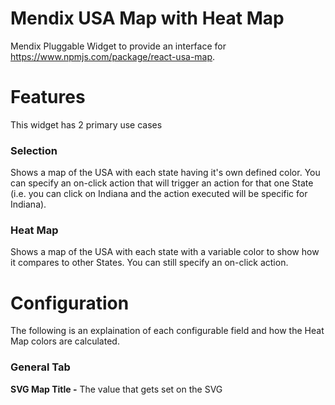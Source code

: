 # Mendix USA Map with Heat Map
  Mendix Pluggable Widget to provide an interface for https://www.npmjs.com/package/react-usa-map. 

# Features
  This widget has 2 primary use cases
### Selection
  Shows a map of the USA with each state having it's own defined color. You can specify an on-click action that will trigger an action for that one State (i.e. you can click on Indiana and the action executed will be specific for Indiana).

### Heat Map
  Shows a map of the USA with each state with a variable color to show how it compares to other States. You can still specify an on-click action.

# Configuration
The following is an explaination of each configurable field and how the Heat Map colors are calculated.

### General Tab
  **SVG Map Title -** The value that gets set on the SVG <title> tag. If you'd like a title to be rendered on the page, then use the Mendix 'text' widget.  
  **Width -** The CSS width of the entire graph. Values can be px, em, % etc.  
  **Height -** The CSS hieght of the entire graph. Values can be px, em, % etc.  
  **Default State Color -** The CSS color for a state as if no color is specific in the data source.  
  **Print Error Logs? -** A boolean to print user errors to browser console with console.error(). This includes validation of the widget configuration settings. If you run into an issue with the widget, be sure to check the browser console.  
  
### Data Source Tab
  **List of States -** A Mendix datasource (Database, Association, Nanoflow, Microflow, XPath). I recommend using a microflow that translates your persistent data to a non-persistent entity with the State Appreviation and State Color (required if not using a heatmap). If you plan to have an on click action, then you can use the non-persisten entity to retrieve your persistent records for the particular State the user clicked on.  
  **State Abbreviation -** The two character official abbreviation for a USA State (i.e. IN = Indiana, NY = New York).  
  **State Color -** The Hex Value or CSS Color to fill the State (i.e. #2E2EFF or blue). This is required if you're not using a Heat Map.  
  **On click -** Action performed when a particular State is clicked. This will return the object type that is specified in the List of States datasource.  

### Heat Map Tab
#### General
  **Use Heat Map? -** A boolean to enable the heat map color calulation.  
  **Heat Percent -** A decimal attribute that should be between 0.00... and 1.00... You should calculate this attibute inside your data source microflow. This value is used to calculate the color used to represent the State. For example with the default color settings, a State with the Heat Percent of 0.1 would show as slightly yellow, 0.4 would show as orange, and 0.8 would show as red.  
  **Show Gradient? -** When enabled, a bar will be displayed below the graph with the full color range available.  
#### Heat Map Colors (HSL)
  **H Range -** The distance bewteen the highest H value and the lowest H value.  
  **H Offset -** A constant increase to the range.  
  **S -** The second parameter in the HSL function. This applies a scew to the function and would best be described by experimenting with the function in CSS.  
  **L -** The third parameter in the HSL function. This applies a scew to the function and would best be described by experimenting with the function in CSS.  
  
  **Color Calculation**  
  This widget calculates the variable color for each State using this formula:  
  Math.floor((1.0 - Heat Percent) * H Range + H Offset)  
  For example, configure the widget to use H Range = 50, H Offset = 20, S = 75, and L = 50. This would mean the lowest color (Heat Percent = 0.00) would be hsl(70,75%,50%) which is yellow-green and the highest color (Heat Percent = 1.00) would be hsla(50,75%,50%,100%) which is yellow-orange. You might want to experiment with these using the CSS background-color: hsl(50,75%,50%); and play around with each parameter.
  

# Setup
### Standard
  **1)** In the General tab, Set Width and Height to 100%.  
  **2)** In the Data Source tab, create a microflow that creates a list of non-persistent objects with the State Abbreviation, State Color, and any other data you want to use when the user clicks on that particular State.  
  **3)** Set State Abbreviation and State Color as the respective attributes of your non-persistent entity.  
  **4)** Set an On Click action for what you want to happen when a user clicks on a single State.  
  **5)** Run the project and view the graph. Then, make adjustments to the Width and Height as you see fit.  

### Heat Map
  **1)** In the General tab, Set Width and Height to 100%. Set the Default State Color to hsl(**x**,75%,50%).  
  **2)** In the Data Source tab, create a microflow that creates a list of non-persistent objects with the State Abbreviation, HeatPercent, and any other data you want to use when the user clicks on that particular State. Heat Percent should be either how that particular state compares to 0 and the maximum value (i.e. $IteratorState/Value div $MaximumStateValue) or how that particular state compares to the lowest value and the maximum value (i.e. ($IteratorState/Value - $MinimumStateValue) div ($MaximumStateValue - $MinimumStateValue). Be sure not to divide by zero!!  
  **3)** Set State Abbreviation the attribute on your non-persistent entity.  
  **4)** Set an On Click action for what you want to happen when a user clicks on a single State.  
  **5)** In the Heat Map tab, set Use Heat Map to "Yes". Select the HeatPercent on your non-persistent entity. Set Show Gradient to "Yes", so you can see the range of colors even if you don't have all the data.
  **6)** Run the project and view the graph. Then, make adjustments to the Width, Height, and the Heat Map Colors (Check the **Configuration** section to see how the colors are calculated) as you see fit.  

# Demo project
[link to sandbox]

# Issues, suggestions and feature requests
https://github.com/bsgriggs/mendix-usa-map/issues

# Development and contribution
React USA Map by Gabriela D'Ávila Ferrara https://www.npmjs.com/package/react-usa-map  
  Mendix Interface by Benjamin Griggs
